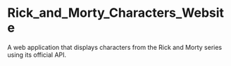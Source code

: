 # Rick_and_Morty_Characters_Website
A web application that displays characters from the Rick and Morty series using its official API.
